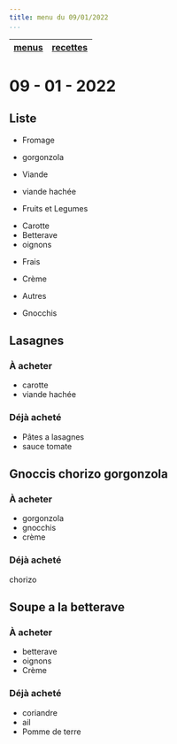 ```yaml
---
title: menu du 09/01/2022
...
```


|[menus](/home/antoine/Documents/Menus/menu/html)|[recettes](/home/antoine/Documents/Menus/recipe/html)|
|---|---|

# 09 - 01 - 2022

## Liste
- Fromage
 + gorgonzola
- Viande
 + viande hachée
- Fruits et Legumes
 + Carotte
 + Betterave
 + oignons
- Frais
 + Crème
- Autres
 + Gnocchis

## Lasagnes
### À acheter
- carotte
- viande hachée

### Déjà acheté 
- Pâtes a lasagnes
- sauce tomate

## Gnoccis chorizo gorgonzola
### À acheter
- gorgonzola
- gnocchis
- crème

### Déjà acheté 
chorizo

## Soupe a la betterave
### À acheter
- betterave
- oignons
- Crème

### Déjà acheté 
- coriandre
- ail
- Pomme de terre
